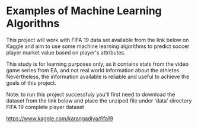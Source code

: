 # Examples of Machine Learning Algorithns

 This project will work with FIFA 19 data set available from the link below on Kaggle and aim to use 
 some machine learning algorithms to predict soccer player market value based on player's attributes.
 
 This study is for learning purposes only, as it contains stats from the video game series from EA, 
 and not real world information about the athletes. Nevertheless, the information available is reliable 
 and useful to achieve the goals of this project.

 Note: to run this project successfuly you'll first need to download the dataset from the link below 
 and place the unziped file under 'data' directory
 FIFA 19 complete player dataset
 
 https://www.kaggle.com/karangadiya/fifa19
